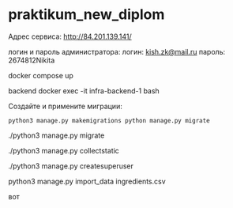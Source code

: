# praktikum_new_diplom
Адрес сервиса: http://84.201.139.141/

логин и пароль администратора:
логин: kish.zk@mail.ru
пароль: 2674812Nikita


docker compose up

backend docker exec -it infra-backend-1 bash

Создайте и примените миграции:

`python3 manage.py makemigrations
python manage.py migrate`

 ./python3 manage.py migrate


 ./python3 manage.py collectstatic

 ./python3 manage.py createsuperuser

 python3 manage.py import_data ingredients.csv



 вот

